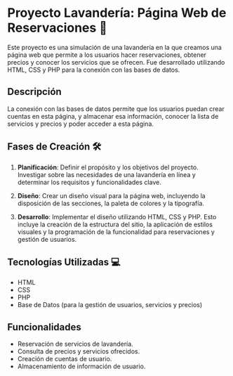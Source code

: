 # Proyecto Lavandería: Página Web de Reservaciones 🧺

Este proyecto es una simulación de una lavandería en la que creamos una página web que permite a los usuarios hacer reservaciones, obtener precios y conocer los servicios que se ofrecen. Fue desarrollado utilizando HTML, CSS y PHP para la conexión con las bases de datos.

## Descripción

La conexión con las bases de datos permite que los usuarios puedan crear cuentas en esta página, y almacenar esa información, conocer la lista de servicios y precios y poder acceder a esta página.

## Fases de Creación 🛠️

1. **Planificación**: Definir el propósito y los objetivos del proyecto. Investigar sobre las necesidades de una lavandería en línea y determinar los requisitos y funcionalidades clave.

2. **Diseño**: Crear un diseño visual para la página web, incluyendo la disposición de las secciones, la paleta de colores y la tipografía. 

3. **Desarrollo**: Implementar el diseño utilizando HTML, CSS y PHP. Esto incluye la creación de la estructura del sitio, la aplicación de estilos visuales y la programación de la funcionalidad para reservaciones y gestión de usuarios.


## Tecnologías Utilizadas 💻

- HTML
- CSS
- PHP
- Base de Datos (para la gestión de usuarios, servicios y precios)

## Funcionalidades

- Reservación de servicios de lavandería.
- Consulta de precios y servicios ofrecidos.
- Creación de cuentas de usuario.
- Almacenamiento de información de usuario.
